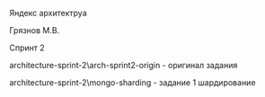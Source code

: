 Яндекс архитектруа

Грязнов М.В.

Спринт 2

architecture-sprint-2\arch-sprint2-origin - оригинал задания

architecture-sprint-2\mongo-sharding - задание 1 шардирование
